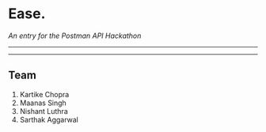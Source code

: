 # **Ease.**

_An entry for the Postman API Hackathon_

---



---

## Team
 
1. Kartike Chopra
2. Maanas Singh
3. Nishant Luthra
4. Sarthak Aggarwal

